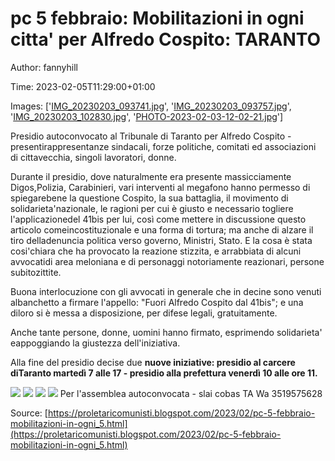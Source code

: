 # pc 5 febbraio: Mobilitazioni in ogni citta' per Alfredo Cospito: TARANTO

Author: fannyhill

Time: 2023-02-05T11:29:00+01:00

Images: ['[IMG_20230203_093741.jpg](https://blogger.googleusercontent.com/img/b/R29vZ2xl/AVvXsEiZLdYvKARTKJIQIKPn_JKUcb9PoW6SlPVoe3c8Yey2qCXlteMC_nRIK01y5NROQCJk0rZSPKgzIptt7A8GOyXkr-qdczM27-m2pURhLXDw7Aq7gInFbKYUMfDsmweqtgHn9BCZtyGo4YqIeE06-rJJuhtivB0GxzABwbsIq4aQ9KBeAMbyTp2wmtGV/w640-h288/IMG_20230203_093741.jpg)', '[IMG_20230203_093757.jpg](https://blogger.googleusercontent.com/img/b/R29vZ2xl/AVvXsEibddU1xcu333V0ISMeAjUrd9BzyuReQ6znAIGsoiczYVfAJWJIGh7SxQSK7hMRyi8rHVp0aFpuEda89DQep7IdG7JYpx_TkQawwq-eZbMCY5EHz9-UgN7DXFu0NIDFhsblKxMyZcp3sq5c-7fA02SuXmhAro0fkKu38UEXp-433Y9ZGYO6-m3kQkyl/w640-h288/IMG_20230203_093757.jpg)', '[IMG_20230203_102830.jpg](https://blogger.googleusercontent.com/img/b/R29vZ2xl/AVvXsEhGlkOsyOwLDaBqIT81bE9oxd3lHgDr0RJP82Zby5Gk67YKkW8iKDuthRgwNbIxF9vlUYEak4IgUkPah5WlJpbD5BCTtWOFEZUjn2J32m1T_coup5Hm3HAClGaAd3WVdS_txWV085pnDAqGjK1I8rYCooSZ7ugb9OGBvXlbgSTCj0Bl36Yb6VP4f7c5/w400-h346/IMG_20230203_102830.jpg)', '[PHOTO-2023-02-03-12-02-21.jpg](https://blogger.googleusercontent.com/img/b/R29vZ2xl/AVvXsEiBYuutZrT4nH5aK7PZUYjVsG0jDCZm3ipwbBhkNpX1uQTKabkuINgeYQ8zr2Vqwbgs9wkToMTXbrutnwj7CxNhijZMwTxCiiOxEXiV1xc7CMmsQwiVTm5A-pobxRY66ql6aNIXKHeWKXAQN5tZrygdkXqYOJc2O7qbNL8LYbeKTOIi05lrmtbzeWiA/w300-h400/PHOTO-2023-02-03-12-02-21.jpg)']

<!--METADATA-->

Presidio autoconvocato al Tribunale di Taranto per Alfredo Cospito - presentirappresentanze sindacali, forze politiche, comitati ed associazioni di cittavecchia, singoli lavoratori, donne.

Durante il presidio, dove naturalmente era presente massicciamente Digos,Polizia, Carabinieri, vari interventi al megafono hanno permesso di spiegarebene la questione Cospito, la sua battaglia, il movimento di solidarieta'nazionale, le ragioni per cui è giusto e necessario togliere l'applicazionedel 41bis per lui, così come mettere in discussione questo articolo comeincostituzionale e una forma di tortura; ma anche di alzare il tiro delladenuncia politica verso governo, Ministri, Stato. E la cosa è stata cosi'chiara che ha provocato la reazione stizzita, e arrabbiata di alcuni avvocatidi area meloniana e di personaggi notoriamente reazionari, persone subitozittite.

Buona interlocuzione con gli avvocati in generale che in decine sono venuti albanchetto a firmare l'appello: "Fuori Alfredo Cospito dal 41bis"; e una diloro si è messa a disposizione, per difese legali, gratuitamente.

Anche tante persone, donne, uomini hanno firmato, esprimendo solidarieta' eappoggiando la giustezza dell'iniziativa.

Alla fine del presidio decise due **nuove iniziative: presidio al carcere diTaranto martedì 7 alle 17 - presidio alla prefettura venerdì 10 alle ore 11.**

[![](../Images/2023-02-05T11:29:00+01:00/IMG_20230203_093741.jpg)](https://blogger.googleusercontent.com/img/b/R29vZ2xl/AVvXsEiZLdYvKARTKJIQIKPn_JKUcb9PoW6SlPVoe3c8Yey2qCXlteMC_nRIK01y5NROQCJk0rZSPKgzIptt7A8GOyXkr-qdczM27-m2pURhLXDw7Aq7gInFbKYUMfDsmweqtgHn9BCZtyGo4YqIeE06-rJJuhtivB0GxzABwbsIq4aQ9KBeAMbyTp2wmtGV/s4000/IMG_20230203_093741.jpg)            [![](../Images/2023-02-05T11:29:00+01:00/IMG_20230203_093757.jpg)](https://blogger.googleusercontent.com/img/b/R29vZ2xl/AVvXsEibddU1xcu333V0ISMeAjUrd9BzyuReQ6znAIGsoiczYVfAJWJIGh7SxQSK7hMRyi8rHVp0aFpuEda89DQep7IdG7JYpx_TkQawwq-eZbMCY5EHz9-UgN7DXFu0NIDFhsblKxMyZcp3sq5c-7fA02SuXmhAro0fkKu38UEXp-433Y9ZGYO6-m3kQkyl/s4000/IMG_20230203_093757.jpg)        [![](../Images/2023-02-05T11:29:00+01:00/IMG_20230203_102830.jpg)](https://blogger.googleusercontent.com/img/b/R29vZ2xl/AVvXsEhGlkOsyOwLDaBqIT81bE9oxd3lHgDr0RJP82Zby5Gk67YKkW8iKDuthRgwNbIxF9vlUYEak4IgUkPah5WlJpbD5BCTtWOFEZUjn2J32m1T_coup5Hm3HAClGaAd3WVdS_txWV085pnDAqGjK1I8rYCooSZ7ugb9OGBvXlbgSTCj0Bl36Yb6VP4f7c5/s2082/IMG_20230203_102830.jpg)                                                  [![](../Images/2023-02-05T11:29:00+01:00/PHOTO-2023-02-03-12-02-21.jpg)](https://blogger.googleusercontent.com/img/b/R29vZ2xl/AVvXsEiBYuutZrT4nH5aK7PZUYjVsG0jDCZm3ipwbBhkNpX1uQTKabkuINgeYQ8zr2Vqwbgs9wkToMTXbrutnwj7CxNhijZMwTxCiiOxEXiV1xc7CMmsQwiVTm5A-pobxRY66ql6aNIXKHeWKXAQN5tZrygdkXqYOJc2O7qbNL8LYbeKTOIi05lrmtbzeWiA/s1024/PHOTO-2023-02-03-12-02-21.jpg)            Per l'assemblea autoconvocata - slai cobas TA Wa 3519575628

Source: [https://proletaricomunisti.blogspot.com/2023/02/pc-5-febbraio-mobilitazioni-in-ogni_5.html](https://proletaricomunisti.blogspot.com/2023/02/pc-5-febbraio-mobilitazioni-in-ogni_5.html)